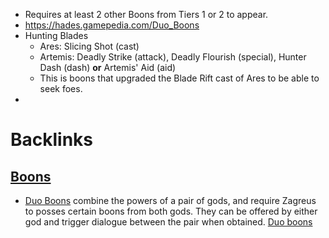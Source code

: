 -  Requires at least 2 other Boons from Tiers 1 or 2 to appear.
- https://hades.gamepedia.com/Duo_Boons
- Hunting Blades
    - Ares: Slicing Shot (cast)
    - Artemis: Deadly Strike (attack), Deadly Flourish (special), Hunter Dash (dash) __or__ Artemis' Aid (aid)
    - This is boons that upgraded the Blade Rift cast of Ares to be able to seek foes.
- 

# Backlinks
## [Boons](<Boons.md>)
- [Duo Boons](https://hades.gamepedia.com/Duo_Boons) combine the powers of a pair of gods, and require Zagreus to posses certain boons from both gods. They can be offered by either god and trigger dialogue between the pair when obtained. [Duo boons](<Duo boons.md>)

